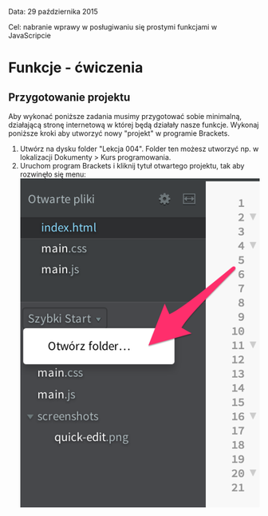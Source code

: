 Data: 29 października 2015

Cel: nabranie wprawy w posługiwaniu się prostymi funkcjami w JavaScripcie

# Funkcje - ćwiczenia

## Przygotowanie projektu

Aby wykonać poniższe zadania musimy przygotować sobie minimalną, działającą stronę internetową w której będą działały nasze funkcje. Wykonaj poniższe kroki aby utworzyć nowy "projekt" w programie Brackets.

1. Utwórz na dysku folder "Lekcja 004". Folder ten możesz utworzyć np. w lokalizacji Dokumenty > Kurs programowania.
2. Uruchom program Brackets i kliknij tytuł otwartego projektu, tak aby rozwinęło się menu:
![Otwórz folder...](lekcja-0004/otworz-folder.png)
